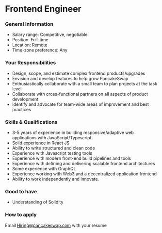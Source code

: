 # Frontend Engineer

### General Information

* Salary range: Competitive, negotiable
* Position: Full-time
* Location: Remote
* Time-zone preference: Any

### Your Responsibilities

* Design, scope, and estimate complex frontend products/upgrades
* Envision and develop features to help grow PancakeSwap
* Enthusiastically collaborate with a small team to plan projects at the task level
* Collaborate with cross-functional partners on all aspects of product development
* Identify and advocate for team-wide areas of improvement and best practices

### Skills & Qualifications

* 3-5 years of experience in building responsive/adaptive web applications with JavaScript/Typescript.
* Solid experience in React JS
* Ability to write structured and clean code
* Experience with Javascript testing tools
* Experience with modern front-end build pipelines and tools
* Experience with defining and delivering scalable frontend architectures
* Some experience with GraphQL
* Experience working with Web3 and a decentralized application frontend
* Ability to work independently and innovate.

### Good to have

* Understanding of Solidity

### How to apply

Email Hiring@pancakeswap.com with your resume
